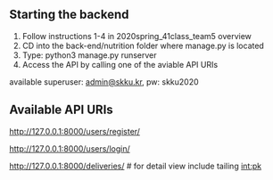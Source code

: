 ## Starting the backend

1. Follow instructions 1-4 in 2020spring_41class_team5 overview
2. CD into the back-end/nutrition folder where manage.py is located
3. Type: python3 manage.py runserver
4. Access the API by calling one of the aviable API URIs

available superuser: admin@skku.kr, pw: skku2020

## Available API URIs

http://127.0.0.1:8000/users/register/

http://127.0.0.1:8000/users/login/

http://127.0.0.1:8000/deliveries/ # for detail view include tailing <int:pk>
